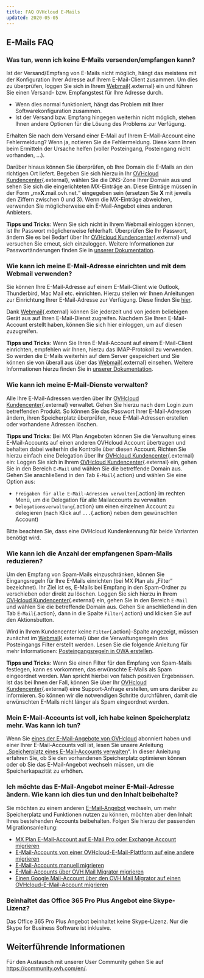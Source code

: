 ```yaml
---
title: FAQ OVHcloud E-Mails
updated: 2020-05-05
---
```


## E-Mails FAQ

### Was tun, wenn ich keine E-Mails versenden/empfangen kann? 

Ist der Versand/Empfang von E-Mails nicht möglich, hängt das meistens mit der Konfiguration Ihrer Adresse auf Ihrem E-Mail-Client zusammen. Um dies zu überprüfen, loggen Sie sich in Ihrem [Webmail](https://www.ovh.com/de/mail/){.external} ein und führen Sie einen Versand- bzw. Empfangstest für Ihre Adresse durch.

- Wenn dies normal funktioniert, hängt das Problem mit Ihrer Softwarekonfiguration zusammen. 
- Ist der Versand bzw. Empfang hingegen weiterhin nicht möglich, stehen Ihnen andere Optionen für die Lösung des Problems zur Verfügung.

Erhalten Sie nach dem Versand einer E-Mail auf Ihrem E-Mail-Account eine Fehlermeldung? Wenn ja, notieren Sie die Fehlermeldung. Diese kann Ihnen beim Ermitteln der Ursache helfen (voller Posteingang, Posteingang nicht vorhanden, ...).

Darüber hinaus können Sie überprüfen, ob Ihre Domain die E-Mails an den richtigen Ort liefert. Begeben Sie sich hierzu in Ihr [OVHcloud Kundencenter](https://www.ovh.com/auth/?action=gotomanager&from=https://www.ovh.de/&ovhSubsidiary=de){.external}, wählen Sie die DNS-Zone Ihrer Domain aus und sehen Sie sich die eingerichteten MX-Einträge an. Diese Einträge müssen in der Form „mx**X**.mail.ovh.net.“ eingegeben sein (ersetzen Sie **X** mit jeweils den Ziffern zwischen 0 und 3).
Wenn die MX-Einträge abweichen, verwenden Sie möglicherweise ein E-Mail-Angebot eines anderen Anbieters.

**Tipps und Tricks**: Wenn Sie sich nicht in Ihrem Webmail einloggen können, ist Ihr Passwort möglicherweise fehlerhaft. Überprüfen Sie Ihr Passwort, ändern Sie es bei Bedarf über Ihr [OVHcloud Kundencenter](https://www.ovh.com/auth/?action=gotomanager&from=https://www.ovh.de/&ovhSubsidiary=de){.external} und versuchen Sie erneut, sich einzuloggen. Weitere Informationen zur Passwortänderungen finden Sie in [unserer Dokumentation](email_change_password1.).

### Wie kann ich meine E-Mail-Adresse einrichten und mit dem Webmail verwenden? 

Sie können Ihre E-Mail-Adresse auf einem E-Mail-Client wie Outlook, Thunderbird, Mac Mail etc. einrichten.
Hierzu stellen wir Ihnen Anleitungen zur Einrichtung Ihrer E-Mail-Adresse zur Verfügung. Diese finden Sie [hier](web-cloud-email-collaborative-solutions-mx-plan1.).

Dank [Webmail](https://www.ovh.com/de/mail/){.external} können Sie jederzeit und von jedem beliebigen Gerät aus auf Ihren E-Mail-Dienst zugreifen. Nachdem Sie Ihren E-Mail-Account erstellt haben, können Sie sich hier einloggen, um auf diesen zuzugreifen.

**Tipps und Tricks**: Wenn Sie Ihren E-Mail-Account auf einem E-Mail-Client einrichten, empfehlen wir Ihnen, hierzu das IMAP-Protokoll zu verwenden. So werden die E-Mails weiterhin auf dem Server gespeichert und Sie können sie von überall aus über das [Webmail](https://www.ovh.com/de/mail/){.external} einsehen. Weitere Informationen hierzu finden Sie in [unserer Dokumentation](email_generalities1.).

### Wie kann ich meine E-Mail-Dienste verwalten? 

Alle Ihre E-Mail-Adressen werden über Ihr [OVHcloud Kundencenter](https://www.ovh.com/auth/?action=gotomanager&from=https://www.ovh.de/&ovhSubsidiary=de){.external} verwaltet. Gehen Sie hierzu nach dem Login zum betreffenden Produkt. So können Sie das Passwort Ihrer E-Mail-Adressen ändern, ihren Speicherplatz überprüfen, neue E-Mail-Adressen erstellen oder vorhandene Adressen löschen.

**Tipps und Tricks**: Bei MX Plan Angeboten können Sie die Verwaltung eines E-Mail-Accounts auf einen anderen OVHcloud Account übertragen und behalten dabei weiterhin die Kontrolle über diesen Account. Richten Sie hierzu einfach eine Delegation über Ihr [OVHcloud Kundencenter](https://www.ovh.com/auth/?action=gotomanager&from=https://www.ovh.de/&ovhSubsidiary=de){.external} ein: Loggen Sie sich in Ihrem [OVHcloud Kundencenter](https://www.ovh.com/auth/?action=gotomanager&from=https://www.ovh.de/&ovhSubsidiary=de){.external} ein, gehen Sie in den Bereich `E-Mail` und wählen Sie die betreffende Domain aus. Gehen Sie anschließend in den Tab `E-Mail`{.action} und wählen Sie eine Option aus:

- `Freigaben für alle E-Mail-Adressen verwalten`{.action} im rechten Menü, um die Delegation für alle Mailaccounts zu verwalten
- `Delegationsverwaltung`{.action} um einen einzelnen Account zu delegieren (nach Klick auf `...`{.action} neben dem gewünschten Account)  

Bitte beachten Sie, dass eine OVHcloud Kundenkennung für beide Varianten benötigt wird.

### Wie kann ich die Anzahl der empfangenen Spam-Mails reduzieren? 

Um den Empfang von Spam-Mails einzuschränken, können Sie Eingangsregeln für Ihre E-Mails einrichten (bei MX Plan als „Filter“ bezeichnet). Ihr Ziel ist es, E-Mails bei Empfang in den Spam-Ordner zu verschieben oder direkt zu löschen.
Loggen Sie sich hierzu in Ihrem [OVHcloud Kundencenter](https://www.ovh.com/auth/?action=gotomanager&from=https://www.ovh.de/&ovhSubsidiary=de){.external} ein, gehen Sie in den Bereich `E-Mail` und wählen Sie die betreffende Domain aus. Gehen Sie anschließend in den Tab `E-Mail`{.action}, dann in die Spalte `Filter`{.action} und klicken Sie auf den Aktionsbutton.

Wird in Ihrem Kundencenter keine `Filter`{.action}-Spalte angezeigt, müssen zunächst im [Webmail](https://www.ovh.com/de/mail/){.external} über die Verwaltungsregeln des Posteingangs Filter erstellt werden. Lesen Sie die folgende Anleitung für mehr Informationen: [Posteingangsregeln in OWA erstellen](creating-inbox-rules-in-owa-mx-plan1.).

**Tipps und Tricks**: Wenn Sie einen Filter für den Empfang von Spam-Mails festlegen, kann es vorkommen, das erwünschte E-Mails als Spam eingeordnet werden. Man spricht hierbei von falsch positiven Ergebnissen. Ist das bei Ihnen der Fall, können Sie über Ihr [OVHcloud Kundencenter](https://www.ovh.com/auth/?action=gotomanager&from=https://www.ovh.de/&ovhSubsidiary=de){.external} eine Support-Anfrage erstellen, um uns darüber zu informieren. So können wir die notwendigen Schritte durchführen, damit die erwünschten E-Mails nicht länger als Spam eingeordnet werden.

### Mein E-Mail-Accounts ist voll, ich habe keinen Speicherplatz mehr. Was kann ich tun?

Wenn Sie [eines der E-Mail-Angebote von OVHcloud](https://www.ovhcloud.com/de/emails/) abonniert haben und einer Ihrer E-Mail-Accounts voll ist, lesen Sie unsere Anleitung „[Speicherplatz eines E-Mail-Accounts verwalten](email_manage_quota1.)“. In dieser Anleitung erfahren Sie, ob Sie den vorhandenen Speicherplatz optimieren können oder ob Sie das E-Mail-Angebot wechseln müssen, um die Speicherkapazität zu erhöhen.

### Ich möchte das E-Mail-Angebot meiner E-Mail-Adresse ändern. Wie kann ich dies tun und den Inhalt beibehalte?

Sie möchten zu einem anderen [E-Mail-Angebot](https://www.ovhcloud.com/de/emails/) wechseln, um mehr Speicherplatz und Funktionen nutzen zu können, möchten aber den Inhalt Ihres bestehenden Accounts beibehalten. Folgen Sie hierzu der passenden Migrationsanleitung:

- [MX Plan E-Mail-Account auf E-Mail Pro oder Exchange Account migrieren](migration_control_panel1.)
- [E-Mail-Accounts von einer OVHcloud-E-Mail-Plattform auf eine andere migrieren](migration_control_panel1.)
- [E-Mail-Accounts manuell migrieren](manual_email_migration1.)
- [E-Mail-Accounts über OVH Mail Migrator migrieren](migration_omm1.)
- [Einen Google Mail-Account über den OVH Mail Migrator auf einen OVHcloud-E-Mail-Account migrieren](security_gmail1.)

### Beinhaltet das Office 365 Pro Plus Angebot eine Skype-Lizenz? 

Das Office 365 Pro Plus Angebot beinhaltet keine Skype-Lizenz. Nur die Skype for Business Software ist inklusive. 

## Weiterführende Informationen

Für den Austausch mit unserer User Community gehen Sie auf <https://community.ovh.com/en/>.
